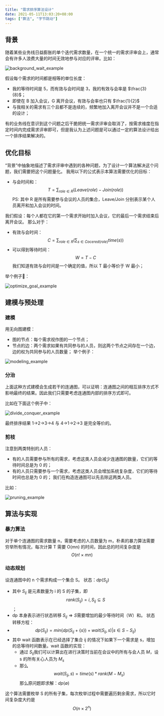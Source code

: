 ```yaml
---
title: "需求排序算法设计"
date: 2021-05-11T13:03:20+08:00
tags: ["算法", "字节跳动"]
---
```


## 背景

随着某些业务线日益膨胀的单个迭代需求数量，在一个统一的需求评审会上，通常会有许多人浪费大量的时间无效地参与对应的评审。比如：

![background_wait_example](./background_wait_example.png)

假设每个需求的时间都是相等的单位长度：
- 我的等待时间是 5，而有效与会时间是 3，我的有效与会率是 $\frac{3}{8}$；
- 即使在 B 加入会议，G 离开会议，有效与会率也只有 $\frac{1}{2}$
- 与我相关的需求有三个且都不是连续的，频繁地加入离开会议并不是一个合适的设计；

有的业务线在意识到这个问题之后干脆把统一需求评审会取消了，按需求维度在指定时间内完成需求评审即可，但是我认为上述问题是可以通过一定的算法设计给出一个排序结果解决的。

## 优化目标

“背景”中抽象地描述了需求评审中遇到的各种问题，为了设计一个算法解决这个问题，我们需要把这个问题量化。
我用以下的公式表示本算法需要优化的目标：
- 与会时间和：$$T= \sum_{role \in R} (Leave(role) - Join(role))$$
PS: 其中 R 是所有需要参与会议的人员的集合，Leave/Join 分别表示某个人员离开和加入会议的时间。

我们假设：每个人都在它的第一个需求开始时加入会议，它的最后一个需求结束后离开会议。
那么对于：
- 有效与会时间：$$C = \sum_{role \in R} (\sum_{s \in Cocered(role)} time(s))$$
- 可以得到等待时间：$$W = T - C$$
我们知道有效与会时间是一个确定的值，所以 T 最小等价于 W 最小；

举个例子🌰：

![optimize_goal_example](./optimize_goal_example.png)

## 建模与预处理

### 建模

用无向图建模：
- 图的节点：每个需求视作图的一个节点；
- 节点的边：两个需求如果有共同参与的人员，则这两个节点之间存在一个边，边的权为共同参与的人员数量；
举个例子：

![modeling_example](./modeling_example.png)

### 分治

上面这种方式建模会生成若干的连通图，可以证明：连通图之间的相互排序方式不影响最终的结果。因此我们只需要考虑连通图内部的排序方式即可。

比如在下面这个例子中：

![divide_conquer_example](./divide_conquer_example.png)

最终排序结果 1->2->3->4 与 4->1->2->3 是完全等价的。

### 剪枝

注意到两类特别的人员：
- 有的人员需要参与所有的需求，考虑这类人员会减少连通图的数量，它们的等待时间总是为 0 的；
- 有的人员只需要参与一个需求，考虑这类人员会增加系统复杂度，它们的等待时间也总是为 0 的；
我们在构造连通图可以先去除这两类人员。

比如：

![pruning_example](./pruning_example.png)

## 算法与实现

### 暴力算法

对于单个连通图的需求数量 n，需要考虑的人员数量为 m，朴素的暴力算法需要穷举所有情况，每次计算 T 需要 O(mn) 的时间，因此总的时间复杂度是 $$O(n! \times mn)$$

### 动态规划

设连通图中的 n 个需求构成一个集合 S。
状态：$dp(S_{ij})$
- 其中 $S_{ij}$ 是元素数量为 i 的 S 的子集，即 $$rank(S_{ij}) = i, S_{ij} \subseteq S$$；
- dp 本身表示进行状态转移 $S_{ij} \Rightarrow S$需要增加的最少等待时间（W）和。
状态转移方程：
- $$dp(S_{ij}) = min\{dp(S_{ij} + \{s\}) + wait(S_{ij}, s) | s \in S - S_{ij}\}$$
- 其中 wait 函数表示在已经选择了集合 ij 的情况下如果下一个需求是 s，增加的总等待时间数量。wait 函数的实现：
  - 通过 $S_{ij}$我们可以计算出在进行决策时当前在会议中的所有与会人员 $M$，设 s 的所有关心人员为 $M_s$
  - 那么 $$wait(S_{ij}, s) = time(s) * rank(M - M_s)$$
那么原问题即求解：$dp(\emptyset)$

这个算法需要枚举 S 的所有子集，每次枚举过程中需要遍历剩余需求，所以它时间复杂度大约是 $$O(n \times 2^n)$$